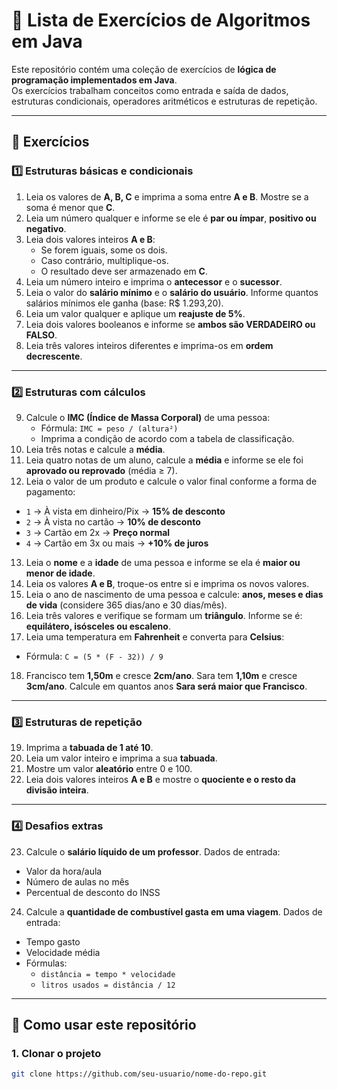 # 📘 Lista de Exercícios de Algoritmos em Java

Este repositório contém uma coleção de exercícios de **lógica de programação implementados em Java**.  
Os exercícios trabalham conceitos como entrada e saída de dados, estruturas condicionais, operadores aritméticos e estruturas de repetição.

---

## 📝 Exercícios

### 1️⃣ Estruturas básicas e condicionais
1. Leia os valores de **A, B, C** e imprima a soma entre **A e B**. Mostre se a soma é menor que **C**.  
2. Leia um número qualquer e informe se ele é **par ou ímpar**, **positivo ou negativo**.  
3. Leia dois valores inteiros **A e B**:  
   - Se forem iguais, some os dois.  
   - Caso contrário, multiplique-os.  
   - O resultado deve ser armazenado em **C**.  
4. Leia um número inteiro e imprima o **antecessor** e o **sucessor**.  
5. Leia o valor do **salário mínimo** e o **salário do usuário**. Informe quantos salários mínimos ele ganha (base: R$ 1.293,20).  
6. Leia um valor qualquer e aplique um **reajuste de 5%**.  
7. Leia dois valores booleanos e informe se **ambos são VERDADEIRO ou FALSO**.  
8. Leia três valores inteiros diferentes e imprima-os em **ordem decrescente**.  

---

### 2️⃣ Estruturas com cálculos
9. Calcule o **IMC (Índice de Massa Corporal)** de uma pessoa:  
   - Fórmula: `IMC = peso / (altura²)`  
   - Imprima a condição de acordo com a tabela de classificação.  
10. Leia três notas e calcule a **média**.  
11. Leia quatro notas de um aluno, calcule a **média** e informe se ele foi **aprovado ou reprovado** (média ≥ 7).  
12. Leia o valor de um produto e calcule o valor final conforme a forma de pagamento:  
   - `1` → À vista em dinheiro/Pix → **15% de desconto**  
   - `2` → À vista no cartão → **10% de desconto**  
   - `3` → Cartão em 2x → **Preço normal**  
   - `4` → Cartão em 3x ou mais → **+10% de juros**  
13. Leia o **nome** e a **idade** de uma pessoa e informe se ela é **maior ou menor de idade**.  
14. Leia os valores **A e B**, troque-os entre si e imprima os novos valores.  
15. Leia o ano de nascimento de uma pessoa e calcule: **anos, meses e dias de vida** (considere 365 dias/ano e 30 dias/mês).  
16. Leia três valores e verifique se formam um **triângulo**. Informe se é: **equilátero, isósceles ou escaleno**.  
17. Leia uma temperatura em **Fahrenheit** e converta para **Celsius**:  
   - Fórmula: `C = (5 * (F - 32)) / 9`  
18. Francisco tem **1,50m** e cresce **2cm/ano**. Sara tem **1,10m** e cresce **3cm/ano**. Calcule em quantos anos **Sara será maior que Francisco**.  

---

### 3️⃣ Estruturas de repetição
19. Imprima a **tabuada de 1 até 10**.  
20. Leia um valor inteiro e imprima a sua **tabuada**.  
21. Mostre um valor **aleatório** entre 0 e 100.  
22. Leia dois valores inteiros **A e B** e mostre o **quociente e o resto da divisão inteira**.  

---

### 4️⃣ Desafios extras
23. Calcule o **salário líquido de um professor**. Dados de entrada:  
   - Valor da hora/aula  
   - Número de aulas no mês  
   - Percentual de desconto do INSS  
24. Calcule a **quantidade de combustível gasta em uma viagem**. Dados de entrada:  
   - Tempo gasto  
   - Velocidade média  
   - Fórmulas:  
     - `distância = tempo * velocidade`  
     - `litros usados = distância / 12`  

---

## 🚀 Como usar este repositório

### 1. Clonar o projeto
```bash
git clone https://github.com/seu-usuario/nome-do-repo.git
